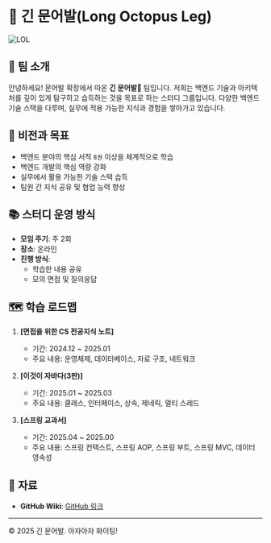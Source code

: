# 🐙 긴 문어발(Long Octopus Leg)

![LOL](https://github.com/user-attachments/assets/21079655-a6bf-45cc-9702-a94bc639e6dc)

## 👋 팀 소개
안녕하세요! 문어발 확장에서 따온 **긴 문어발🐙** 팀입니다. 저희는 백엔드 기술과 아키텍처를 깊이 있게 탐구하고 습득하는 것을 목표로 하는 스터디 그룹입니다. 다양한 백엔드 기술 스택을 다루며, 실무에 적용 가능한 지식과 경험을 쌓아가고 있습니다.

## 🚀 비전과 목표
- 백엔드 분야의 핵심 서적 `8권` 이상을 체계적으로 학습
- 백엔드 개발의 핵심 역량 강화
- 실무에서 활용 가능한 기술 스택 습득
- 팀원 간 지식 공유 및 협업 능력 향상

## 📚 스터디 운영 방식
- **모임 주기**: 주 2회
- **장소**: 온라인
- **진행 방식**: 
  - 학습한 내용 공유
  - 모의 면접 및 질의응답


## 🗺️ 학습 로드맵
1. **[면접을 위한 CS 전공지식 노트]**
   - 기간: 2024.12 ~ 2025.01
   - 주요 내용: 운영체제, 데이터베이스, 자료 구조, 네트워크

2. **[이것이 자바다(3판)]**
   - 기간: 2025.01 ~ 2025.03
   - 주요 내용: 클래스, 인터페이스, 상속, 제네릭, 멀티 스레드

3. **[스프링 교과서]**
   - 기간: 2025.04 ~ 2025.00
   - 주요 내용: 스프링 컨텍스트, 스프링 AOP, 스프링 부트, 스프링 MVC, 데이터 영속성

## 🔗 자료
- **GitHub Wiki**: [GitHub 링크](https://github.com/2025-cs-study/long-octopus-leg/wiki)
---

© 2025 긴 문어발. 아자아자 화이팅!
